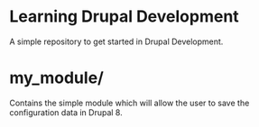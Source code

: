 # Learning Drupal Development
A simple repository to get started in Drupal Development.

# my_module/
Contains the simple module which will allow the user to save the configuration data in Drupal 8.
